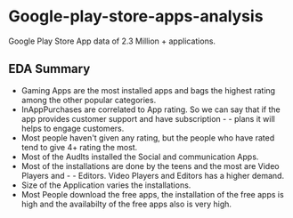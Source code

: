 # Google-play-store-apps-analysis
Google Play Store App data of 2.3 Million + applications.
## EDA Summary
- Gaming Apps are the most installed apps and bags the highest rating among the other popular categories.
- InAppPurchases are correlated to App rating. So we can say that if the app provides customer support and have subscription - - plans it will helps to engage customers.
- Most people haven't given any rating, but the people who have rated tend to give 4+ rating the most.
- Most of the Audlts installed the Social and communication Apps.
- Most of the installations are done by the teens and the most are Video Players and - - Editors. Video Players and Editors has a higher demand.
- Size of the Application varies the installations.
- Most People download the free apps, the installation of the free apps is high and the availabilty of the free apps also is very high.
